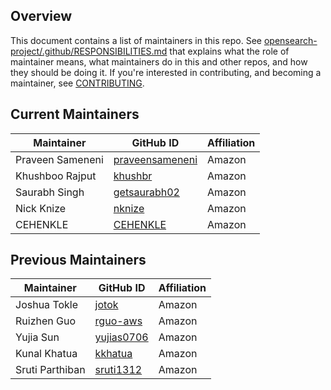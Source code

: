 ## Overview

This document contains a list of maintainers in this repo. See [opensearch-project/.github/RESPONSIBILITIES.md](https://github.com/opensearch-project/.github/blob/main/RESPONSIBILITIES.md#maintainer-responsibilities) that explains what the role of maintainer means, what maintainers do in this and other repos, and how they should be doing it. If you're interested in contributing, and becoming a maintainer, see [CONTRIBUTING](CONTRIBUTING.md).

## Current Maintainers

| Maintainer       | GitHub ID                                             | Affiliation |
|------------------|-------------------------------------------------------| ----------- |
| Praveen Sameneni | [praveensameneni](https://github.com/praveensameneni) | Amazon      |
| Khushboo Rajput  | [khushbr](https://github.com/khushbr)                 | Amazon      |
| Saurabh Singh    | [getsaurabh02](https://github.com/getsaurabh02)       | Amazon      |
| Nick Knize       | [nknize](https://github.com/nknize)                   | Amazon      |
| CEHENKLE         | [CEHENKLE](https://github.com/CEHENKLE)               | Amazon      |

## Previous Maintainers

| Maintainer      | GitHub ID                                   | Affiliation |
|-----------------|---------------------------------------------|-------------|
| Joshua Tokle    | [jotok](https://github.com/jotok)           | Amazon      |
| Ruizhen Guo     | [rguo-aws](https://github.com/rguo-aws)     | Amazon      |
| Yujia Sun       | [yujias0706](https://github.com/yujias0706) | Amazon      |
| Kunal Khatua    | [kkhatua](https://github.com/kkhatua)       | Amazon      |
| Sruti Parthiban | [sruti1312](https://github.com/sruti1312)   | Amazon      |

